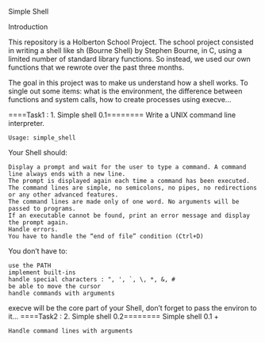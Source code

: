 Simple Shell

Introduction

This repository is a Holberton School Project. The school project consisted in writing a shell like sh (Bourne Shell) by Stephen Bourne, in C, using a limited number of standard library functions. So instead, we used our own functions that we rewrote over the past three months.

The goal in this project was to make us understand how a shell works. To single out some items: what is the environment, the difference between functions and system calls, how to create processes using execve...

====Task1 : 1. Simple shell 0.1========
Write a UNIX command line interpreter.

    Usage: simple_shell

Your Shell should:

    Display a prompt and wait for the user to type a command. A command line always ends with a new line.
    The prompt is displayed again each time a command has been executed.
    The command lines are simple, no semicolons, no pipes, no redirections or any other advanced features.
    The command lines are made only of one word. No arguments will be passed to programs.
    If an executable cannot be found, print an error message and display the prompt again.
    Handle errors.
    You have to handle the “end of file” condition (Ctrl+D)

You don’t have to:

    use the PATH
    implement built-ins
    handle special characters : ", ', `, \, *, &, #
    be able to move the cursor
    handle commands with arguments

execve will be the core part of your Shell, don’t forget to pass the environ to it…
====Task2 : 2. Simple shell 0.2========
Simple shell 0.1 +

    Handle command lines with arguments
